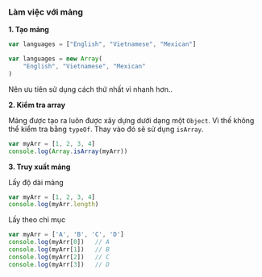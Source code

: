### Làm việc với mảng
**1. Tạo mảng**
```js
var languages = ["English", "Vietnamese", "Mexican"]
```
```js
var languages = new Array(
    "English", "Vietnamese", "Mexican"
)
```
Nên ưu tiên sử dụng cách thứ nhất vì nhanh hơn..

**2. Kiểm tra array**

Mảng được tạo ra luôn được xây dựng dưới dạng một `Object`. Vì thế không thể kiểm tra bằng `typeOf`. Thay vào đó sẽ sử dụng `isArray`.
```js
var myArr = [1, 2, 3, 4]
console.log(Array.isArray(myArr))
```

**3. Truy xuất mảng**

Lấy độ dài mảng
```js
var myArr = [1, 2, 3, 4]
console.log(myArr.length)
```
Lấy theo chỉ mục
```js
var myArr = ['A', 'B', 'C', 'D']
console.log(myArr[0])   // A
console.log(myArr[1])   // B
console.log(myArr[2])   // C
console.log(myArr[3])   // D
```
